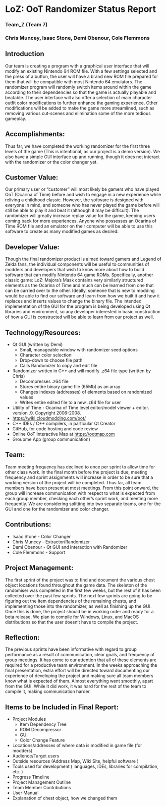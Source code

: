 # LoZ: OoT Randomizer Status Report

### Team_Z (Team 7)

### Chris Muncey, Isaac Stone, Demi Obenour, Cole Flemmons

## Introduction

Our team is creating a program with a graphical user interface that will modify an existing Nintendo 
64 ROM file. With a few settings selected and the press of a button, the user will have a brand new ROM 
file prepared for them that will be compatible with most Nintendo 64 emulators. The randomizer program will 
randomly switch items around within the game according to their dependencies so that the game is actually playable 
and beatable. The user interface will also offer a selection of main character outfit color modifications to 
further enhance the gaming experience. Other modifications will be added to make the game more streamlined, such 
as removing various cut-scenes and elimination some of the more tedious gameplay.

## Accomplishments:

Thus far, we have completed the working randomizer for the first three levels of the game (This is intentional, as
our project is a demo version). We also have a simple GUI interface up and running, though it does not interact with
the randomizer or the color changer yet. 

## Customer Value:

Our primary user or “customer” will most likely be gamers who have played OoT (Ocarina of Time) before and wish to
engage in a new experience while reliving a childhood classic. However, the software is designed with everyone in mind,
and someone who has never played the game before will still be able to play it and beat it (although it may be difficult).
The randomizer will greatly increase replay value for the game, keeping users coming back for more experiences. Anyone
who possesses an Ocarina of Time ROM file and an emulator on their computer will be able to use this software to create
as many modified games as desired.

## Developer Value:

Though the final randomizer product is aimed toward gamers and Legend of Zelda fans, the individual components will 
be useful to communities of modders and developers that wish to know more about how to build software that can modify
Nintendo 64 game ROMs. Specifically, another classic game: LoZ: Majora’s Mask contains very similarly structured elements 
as the Ocarina of Time and much can be learned from one that can be carried over to the other. Ideally, someone that is
new to modding would be able to find our software and learn from how we built it and how it replaces and inserts values 
to change the binary file. The intended implementation of the GUI for the program is being developed using Qt libraries and 
environment, so any developer interested in basic construction of how a GUI is constructed will be able to learn from our 
project as well. 

## Technology/Resources:

* Qt GUI (written by Demi)
   * Small, manageable window with randomizer seed options
   * Character color selection
   * Drop-down to choose file path
   * Calls Randomizer to copy and edit file 
* Randomizer written in C++ and will modify .z64 file type (written by Chris)
   * Decompresses .z64 file
   * Stores entire binary game file (65Mb) as an array
   * Changes indexes (addresses) of elements based on randomized values
   * Writes entire edited file to a new .z64 file for user
* Utility of Time - Ocarina of Time level editor/model viewer + editor. version .9. Copyright 2006-2008.
* https://wiki.cloudmodding.com/oot/
* C++ IDEs / C++ compilers, in particular Qt Creator
* GitHub, for code hosting and code review
* Online OoT Interactive Map at https://ootmap.com
* Groupme App (group communication)

## Team:

Team meeting frequency has declined to once per sprint to allow time for other class work. In the final month before the project
is due, meeting frequency and sprint assignments will increase in order to be sure that a working version of the project will be 
completed. Thus far, all team members have been present at most meetings. From this point onward, the group will increase 
communication with respect to what is expected from each group member, checking each other’s sprint work, and meeting more 
frequently. We are considering splitting into two separate teams, one for the GUI and one for the randomizer and color changer.

## Contributions:

* Isaac Stone - Color Changer
* Chris Muncey - Extractor/Randomizer
* Demi Obenour - Qt GUI and interaction with Randomizer
* Cole Flemmons - Support

## Project Management:

The first sprint of the project was to find and document the various chest object locations found throughout the game data. The
skeleton of the randomiser was completed in the first few weeks, but the rest of it has been collected over the past few sprints.
The next few sprints are going to be figuring out the item dependencies of the remaining chests, and implementing those into the
randomizer, as well as finishing up the GUI. Once this is done, the project should be in working order and ready for a beta release. 
We plan to compile for Windows, Linux, and MacOS distributions so that the user doesn’t have to compile the project. 

## Reflection:

The previous sprints have been informative with regard to group performance as a result of communication, clear goals, and frequency
of group meetings. It has come to our attention that all of these elements are required for a productive team environment. In the
weeks approaching the final presentation, extra effort will be directed toward documenting our experience of developing the project
and making sure all team members know what is expected of them. Almost everything went smoothly, apart from the GUI. While it did
work, it was hard for the rest of the team to compile it, making communication harder.

## Items to be Included in Final Report:

* Project Modules
   * Item Dependency Tree 
   * ROM Decompressor
   * GUI
   * Color Change Feature
* Locations/addresses of where data is modified in game file (for modders)
* Audience/Target users
* Outside resources (Address Map, Wiki Site, helpful software )
* Tools used for development ( languages, IDEs, libraries for compilation, etc. )
* Progress Timeline
* Project Management Outline
* Team Member Contributions
* User Manual
* Explanation of chest object, how we changed them




